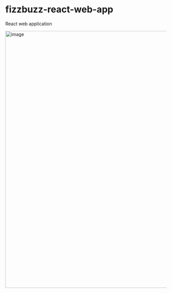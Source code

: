 # fizzbuzz-react-web-app
React web application

<img width="800" alt="image" src="https://github.com/gagakk/fizzbuzz-web-app/assets/143747327/7d3d98cc-245a-48b6-a707-77a5ca67c214">

